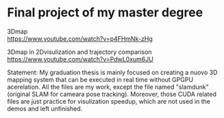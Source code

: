 # Final project of my master degree
3Dmap   
https://www.youtube.com/watch?v=p4FHmNk-zHg    

3Dmap in 2Dvisulization and trajectory comparison    
https://www.youtube.com/watch?v=PdwL0xum6JU    

Statement: My graduation thesis is mainly focused on creating a nuovo 3D mapping system that can be executed in real time without GPGPU acerelation. All the files are my work, except the file named "slamdunk" (original SLAM for cameara pose tracking). Moreover, those CUDA related files are just practice for visulization speedup, which are not used in the demos and left unfinished.
